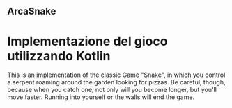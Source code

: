 ## ArcaSnake

# Implementazione del gioco utilizzando Kotlin

This is an implementation of the classic Game "Snake", in which you control a serpent roaming around the garden looking for pizzas. Be careful, though, because when you catch one, not only will you become longer, but you'll move faster. Running into yourself or the walls will end the game.


